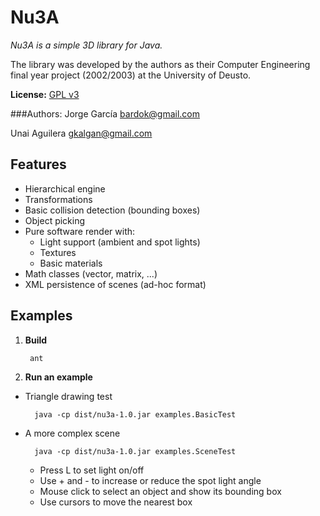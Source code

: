 Nu3A
====

*Nu3A is a simple 3D library for Java.*

The library was developed by the authors as their Computer Engineering 
final year project (2002/2003) at the University of Deusto.

**License:** [GPL v3](http://www.gnu.org/licenses/gpl-3.0.html)

###Authors:
Jorge García <bardok@gmail.com>

Unai Aguilera <gkalgan@gmail.com>

Features
--------

* Hierarchical engine
* Transformations
* Basic collision detection (bounding boxes)
* Object picking
* Pure software render with:
	* Light support (ambient and spot lights)
	* Textures
	* Basic materials
* Math classes (vector, matrix, ...)
* XML persistence of scenes (ad-hoc format)

Examples
--------

1. **Build**

		ant 

2. **Run an example**
	
* Triangle drawing test

		java -cp dist/nu3a-1.0.jar examples.BasicTest
   		
* A more complex scene

		java -cp dist/nu3a-1.0.jar examples.SceneTest
 
	* Press L to set light on/off
 	* Use + and - to increase or reduce the spot light angle
 	* Mouse click to select an object and show its bounding box
 	* Use cursors to move the nearest box
